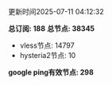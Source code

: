 更新时间2025-07-11 04:12:32

**总订阅: 188**
**总节点: 38345**
- vless节点: 14797
- hysteria2节点: 10

**google ping有效节点: 298**
